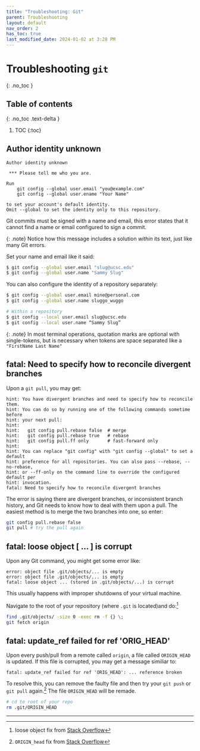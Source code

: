 ```yaml
---
title: "Troubleshooting: Git"
parent: Troubleshooting
layout: default
nav_order: 2
has_toc: true
last_modified_date: 2024-01-02 at 3:28 PM
---
```


# Troubleshooting `git`
{: .no_toc }

## Table of contents
{: .no_toc .text-delta }

1. TOC
{:toc}

## Author identity unknown

```
Author identity unknown

 *** Please tell me who you are.

Run
    git config --global user.email "you@example.com"
    git config --global user.ename "Your Name"

to set your account's default identity.
Omit --global to set the identity only to this repository.
```

Git commits must be signed with a name and email, this error states that it cannot find a name or email configured to sign a commit.

{: .note}
Notice how this message includes a solution *within* its text, just like many Git errors.

Set your name and email like it said:

```bash
$ git config --global user.email "slug@ucsc.edu"
$ git config --global user.name "Sammy Slug"
```

You can also configure the identity of a repository separately:

```bash
$ git config --global user.email mine@personal.com
$ git config --global user.name sluggo_wuggo

# Within a repository
$ git config --local user.email slug@ucsc.edu
$ git config --local user.name “Sammy Slug”
```

{: .note}
In most terminal operations, quotation marks are optional with single-tokens, but is necessary when tokens are space separated like a `"FirstName Last Name"`

## fatal: Need to specify how to reconcile divergent branches

Upon a `git pull`, you may get:
```
hint: You have divergent branches and need to specify how to reconcile them.
hint: You can do so by running one of the following commands sometime before
hint: your next pull:
hint: 
hint:   git config pull.rebase false  # merge
hint:   git config pull.rebase true   # rebase
hint:   git config pull.ff only       # fast-forward only
hint: 
hint: You can replace "git config" with "git config --global" to set a default
hint: preference for all repositories. You can also pass --rebase, --no-rebase,
hint: or --ff-only on the command line to override the configured default per
hint: invocation.
fatal: Need to specify how to reconcile divergent branches
```

The error is saying there are divergent branches, or inconsistent branch history, and Git needs to know how to deal with them upon a pull. The easiest method is to merge the two branches into one, so enter:
```bash
git config pull.rebase false
git pull # try the pull again
```

## fatal: loose object [ ... ] is corrupt

Upon any Git command, you might get some error like:
```
error: object file .git/objects/... is empty
error: object file .git/objects/... is empty
fatal: loose object ... (stored in .git/objects/...) is corrupt
```

This usually happens with improper shutdowns of your virtual machine.

Navigate to the root of your repository (where `.git` is located)and do:[^1]

```bash
find .git/objects/ -size 0 -exec rm -f {} \;
git fetch origin
```

## fatal: update_ref failed for ref 'ORIG_HEAD'

Upon every push/pull from a remote called `origin`, a file called `ORIGIN_HEAD` is updated. If this file is corrupted, you may get a message similiar to:
```
fatal: update_ref failed for ref 'ORIG_HEAD': ... reference broken
```

To resolve this, you can remove the faulty file and then try your `git push` or `git pull` again.[^2] The file `ORIGIN_HEAD` will be remade.
```bash
# cd to root of your repo
rm .git/ORIGIN_HEAD
```

---

[^1]: loose object fix from [Stack Overflow](https://stackoverflow.com/a/40098509)

[^2]: `ORIGIN_head` fix from [Stack Overflow](https://stackoverflow.com/a/14159830)
